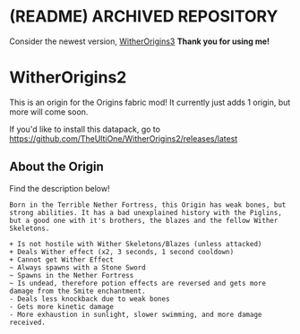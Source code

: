 # (README) ARCHIVED REPOSITORY
Consider the newest version, [WitherOrigins3](https://github.com/TheUltiOne/WitherOrigins)
**Thank you for using me!**


# WitherOrigins2
This is an origin for the Origins fabric mod!
It currently just adds 1 origin, but more will come soon.

If you'd like to install this datapack, go to https://github.com/TheUltiOne/WitherOrigins2/releases/latest



## About the Origin
Find the description below!
```
Born in the Terrible Nether Fortress, this Origin has weak bones, but strong abilities. It has a bad unexplained history with the Piglins, but a good one with it's brothers, the blazes and the fellow Wither Skeletons.

+ Is not hostile with Wither Skeletons/Blazes (unless attacked)
+ Deals Wither effect (x2, 3 seconds, 1 second cooldown)
+ Cannot get Wither Effect
~ Always spawns with a Stone Sword
~ Spawns in the Nether Fortress
~ Is undead, therefore potion effects are reversed and gets more damage from the Smite enchantment.
- Deals less knockback due to weak bones
- Gets more kinetic damage
- More exhaustion in sunlight, slower swimming, and more damage received.
```
